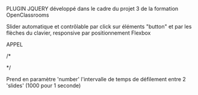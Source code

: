 PLUGIN JQUERY développé dans le cadre du projet 3 de la formation OpenClassrooms

Slider automatique et contrôlable par click sur éléments "button" et par les flèches du clavier, responsive par positionnement Flexbox

APPEL

/*
<script>
  $(function() {
    $(".slider").slideshow();
  });
</script>
*/

Prend en paramètre 'number' l'intervalle de temps de défilement entre 2 'slides' (1000 pour 1 seconde)
